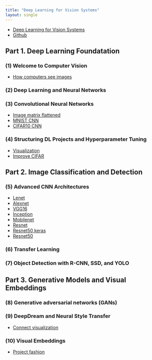 ```yaml
---
title: "Deep Learning for Vision Systems"
layout: single
---
```


* [Deep Learning for Vision Systems][1]
* [Github][2]
 
## Part 1. Deep Learning Foundatation
### (1) Welcome to Computer Vision
* [How computers see images][11]

### (2) Deep Learning and Neural Networks
### (3) Convolutional Neural Networks
* [Image matrix flattened][31]
* [MNIST CNN][32]
* [CIFAR10 CNN][33]

### (4) Structuring DL Projects and Hyperparameter Tuning
* [Visualization][41]
* [Improve CIFAR][42]

## Part 2. Image Classification and Detection
### (5) Advanced CNN Architectures
* [Lenet][51]
* [Alexnet][52]
* [VGG16][53]
* [Inception][54]
* [Mobilenet][55]
* [Resnet][56]
* [Resnet50 keras][57]
* [Resnet50][58]

### (6) Transfer Learning
### (7) Object Detection with R-CNN, SSD, and YOLO


## Part 3. Generative Models and Visual Embeddings
### (8) Generative adversarial networks (GANs)
### (9) DeepDream and Neural Style Transfer
* [Connect visualization][91]
  
### (10) Visual Embeddings
* [Project fashion][101]

[1]: https://drive.google.com/file/d/146wX62OmBIcPlElTGM9xJWzfBInd7uRJ/view?usp=drive_link
[2]: https://github.com/moelgendy/deep_learning_for_vision_systems
[11]: https://colab.research.google.com/drive/14BJkJv2DqlEzcr24AmXdrjBdHTPxb6Rm
[31]: https://colab.research.google.com/drive/14KepXT4aLuLStvHYiQcQZvGg7M2uCY4V
[32]: https://colab.research.google.com/drive/14LtmrkgvT3IssSgSTpAXQ6LggPST5rum
[33]: https://colab.research.google.com/drive/14MJ845PO8SAF7QM1E6lRMXjsT1pl_Yz0
[41]: https://colab.research.google.com/drive/15E_LPPYhuHf2FJqj_dGXFqfybfn3EEiG
[42]: https://colab.research.google.com/drive/15F3EcZnExlhtJhlYEGBkkoENSnTX6PFI
[51]: https://colab.research.google.com/drive/15zhqnsq94NFLKBWT4I0sFC0CZ0zzvX7K
[52]: https://colab.research.google.com/drive/15tOf1LzBaI-ENlphSES6WKl8fiQvBJQ3
[53]: https://colab.research.google.com/drive/15TaVvPnBgnFYZszbwVhaOuEasXPe-PAi
[54]: https://colab.research.google.com/drive/15tP9fFNMsHp1A4zoWeEX_1I-3ZlXJkKN
[55]: https://colab.research.google.com/drive/161rnYbDaYZqGylR5HRXSlj1aZ1dHurig
[56]: https://colab.research.google.com/drive/15OoMhEoszsA0nHqY1raSrCsPogU5sSAT
[57]: https://colab.research.google.com/drive/15M2-AvIMp90m7eHdXb0DoOUz8QDHGvt8
[58]: https://colab.research.google.com/drive/15L9zQwtO9gnUZUvcPpMEigv_LCP8cwRY

[91]: https://colab.research.google.com/drive/15J0VrnygVBF_Qtg7zMS8Zprdx4XMXC9t
[101]: https://colab.research.google.com/drive/15FQSaTebwdqbmDRU-lR4NS_XUUDXESi1
